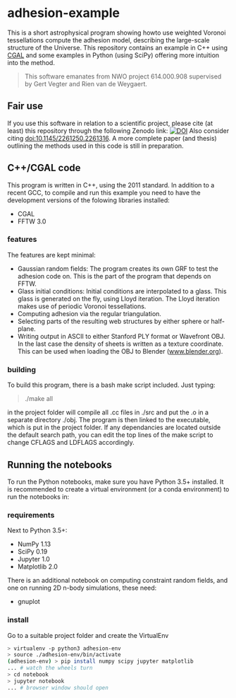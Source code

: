 # adhesion-example
This is a short astrophysical program showing howto use weighted Voronoi tessellations compute the adhesion model, describing the large-scale structure of the Universe. This repository contains an example in C++ using [CGAL](www.cgal.org) and some examples in Python (using SciPy) offering more intuition into the method.

> This software emanates from NWO project 614.000.908 supervised by Gert Vegter and Rien van de Weygaert.

## Fair use
If you use this software in relation to a scientific project, please cite (at least) this repository through the following Zenodo link: [![DOI](https://zenodo.org/badge/36377754.svg)](https://zenodo.org/badge/latestdoi/36377754)
Also consider citing [doi:10.1145/2261250.2261316](https://doi.org/10.1145/2261250.2261316). A more complete paper (and thesis) outlining the methods used in this code is still in preparation.

## C++/CGAL code
This program is written in C++, using the 2011 standard. In addition to a recent GCC, to compile and run this example you need to have the development versions of the folowing libraries installed:
  * CGAL
  * FFTW 3.0

### features
The features are kept minimal:
  * Gaussian random fields: The program creates its own GRF to test the adhesion code on. This is the part of the program that depends on FFTW.
  * Glass initial conditions: Initial conditions are interpolated to a glass. This glass is generated on the fly, using Lloyd iteration. The Lloyd iteration makes use of periodic Voronoi tessellations.
  * Computing adhesion via the regular triangulation.
  * Selecting parts of the resulting web structures by either sphere or half-plane.
  * Writing output in ASCII to either Stanford PLY format or Wavefront OBJ. In the last case the density of sheets is written as a texture coordinate. This can be used when loading the OBJ to Blender (www.blender.org).

### building
To build this program, there is a bash make script included. Just typing:
 
 > ./make all
 
in the project folder will compile all .cc files in ./src and put the .o in a separate directory ./obj. The program is then linked to the executable, which is put in the project folder. If any dependancies are located outside the default search path, you can edit the top lines of the make script to change CFLAGS and LDFLAGS accordingly.

## Running the notebooks
To run the Python notebooks, make sure you have Python 3.5+ installed. It is recommended to create a virtual environment (or a conda environment) to run the notebooks in:

### requirements
Next to Python 3.5+:
  * NumPy 1.13
  * SciPy 0.19
  * Jupyter 1.0
  * Matplotlib 2.0

There is an additional notebook on computing constraint random fields, and one on running 2D n-body simulations,
these need:
  * gnuplot

### install
Go to a suitable project folder and create the VirtualEnv

```bash
> virtualenv -p python3 adhesion-env
> source ./adhesion-env/bin/activate
(adhesion-env) > pip install numpy scipy jupyter matplotlib
... # watch the wheels turn
> cd notebook
> jupyter notebook
... # browser window should open
```
